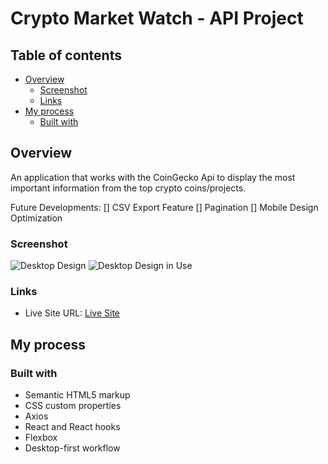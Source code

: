 # Crypto Market Watch - API Project

## Table of contents

- [Overview](#overview)
  - [Screenshot](#screenshot)
  - [Links](#links)
- [My process](#my-process)
  - [Built with](#built-with)

## Overview

An application that works with the CoinGecko Api to display the most important information from the top crypto coins/projects.

Future Developments:
[] CSV Export Feature
[] Pagination
[] Mobile Design Optimization

### Screenshot

![Desktop Design](./images/screenshot.PNG)
![Desktop Design in Use](./images/screenshot2.PNG)

### Links

- Live Site URL: [Live Site]()

## My process

### Built with

- Semantic HTML5 markup
- CSS custom properties
- Axios
- React and React hooks
- Flexbox
- Desktop-first workflow
